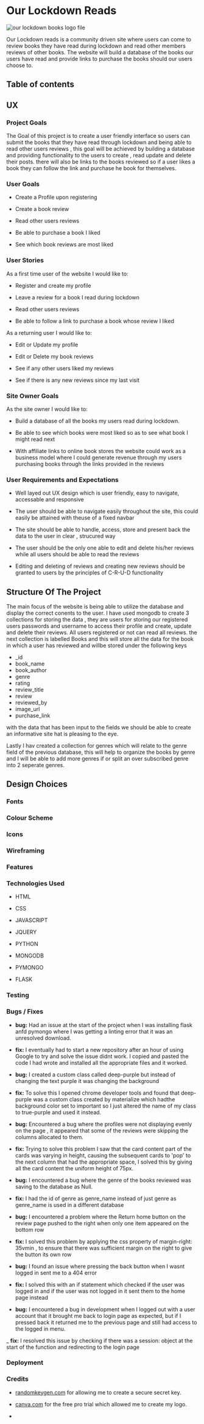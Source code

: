 # Our Lockdown Reads

![our lockdown books logo file](static/images/our-lockdown-reads-logo.png)

Our Lockdown reads is a community driven site where users can come to 
review books they have read during lockdown and read other members reviews of other books.
The website will build a database of the books our users have read and provide links to purchase 
the books should our users choose to.


## Table of contents

## UX 

### Project Goals

The Goal of this project is to create a user friendly interface so users can submit the books that 
they have read through lockdown and being able to read other users reviews , this goal will be achieved by 
building a database and providing functionality to the users to create , read update and delete their posts.
there will also be links to the books reviewed so if a user likes a book they can follow the link and 
purchase he book for themselves.

### User Goals 

- Create a Profile upon registering

- Create a book review

- Read other users reviews

- Be able to purchase a book I liked 

-  See which book reviews are most liked 

### User Stories

As a first time user of the website I would like to:

- Register and create my profile

- Leave a review for a book I read during lockdown

- Read other users reviews

- Be able to follow a link to purchase a book whose review I liked

As a returning user I would like to:

- Edit or Update my profile

- Edit or Delete my book reviews

- See if any other users liked my reviews

- See if there is any new reviews since my last visit 

### Site Owner Goals 

As the site owner I would like to: 

- Build a database of all the books my users read during lockdown.

- Be able to see which books were most liked so as to see what book I might read next

- With affiliate links to online book stores the website could work as a business model where 
I could generate revenue through my users purchasing books through the links provided in the reviews

### User Requirements and Expectations

- Well layed out UX design which is user friendly, easy to navigate,
accessable and responsive

- The user should be able to navigate easily throughout the site, this could easily be attained with theuse of a fixed navbar

- The site should be able to handle, access, store and present back the data to the user 
in clear , strucured way

- The user should be the only one able to edit and delete his/her reviews while all users should be able to read the reviews

- Editing and deleting of reviews and creating new reviews should be granted to users by the principles of C-R-U-D functionality

## Structure Of The Project

The main focus of the website is being able to utilize the database and display the correct conents to the user.
I have used mongodb to create 3 collections for storing the data , they are users for 
storing our registered users passwords and username to access their profile and create, update and delete their reviews. All users registered 
or not can read all reviews.
the next collection is labelled Books and this will store all the data
for the book in which a user has reviewed and willbe stored under the following keys

- _id
- book_name
- book_author
- genre 
- rating 
- review_title
- review
- reviewed_by
- image_url
- purchase_link

with the data that has been input to the fields we should be able to create 
an informative site hat is pleasing to the eye.

Lastly I hav created a collection for genres which will relate to the genre 
field of the previous database, this will help to organize the books by genre 
and I will be able to add more genres if or split an over subscribed genre into 
2 seperate genres.

## Design Choices 

### Fonts

### Colour Scheme

### Icons

### Wireframing

### Features

### Technologies Used

- HTML

- CSS

- JAVASCRIPT 

- JQUERY

- PYTHON 

- MONGODB

- PYMONGO 

- FLASK


### Testing

### Bugs / Fixes

- __bug:__ Had an issue at the start of the project when I was installing flask anfd pymongo where I was getting 
a linting error that it was an unresolved download.

- __fix:__ I eventually had to start a new repository after an hour of using Google to try and solve the issue didnt work. 
 I copied and pasted the code I had wrote and installed all the appropriate files and it worked.

- __bug:__ I created a custom class called deep-purple but instead of changing the text purple it was changing the background

- __fix:__ To solve this I opened chrome developer tools and found that deep-purple was a custom class created by materialize which hadthe background color set to important so I just altered
the name of my class to true-purple and used it instead.

- __bug:__ Encountered a bug where the profiles were not displaying evenly on the page , it appeared that some of the reviews were skipping the 
columns allocated to them.

- __fix:__ Trying to solve this problem I saw that the card content part of the cards was varying in height, causing the subsequent cards to 'pop' to
the next column that had the appropriate space, I solved this by giving all the card content the uniform height of 75px.

- __bug:__ I encountered a bug where the genre of the books reviewed was saving to the database as Null.

- __fix:__ I had the id of genre as genre_name instead of just genre as genre_name is used in a different database

- __bug:__ I encountered a problem where the Return home button on the review page pushed to the right when only one item appeared on the bottom row

- __fix:__ I solved this problem by applying the css property of margin-right: 35vmin , to ensure that there was sufficient margin on the right to give the button its own row

- __bug:__ I found an issue where pressing the back button when I wasnt logged in sent me to a 404 error

- __fix:__ I solved this with an if statement which checked if the user was logged in and if the user was not logged in it sent them to the home page instead

- __bug:__ I encountered a bug in development when I logged out with a user account that it brought me back to login page as expected,
but if I pressed back it returned me to the previous page and still had access to the logged in menu.

_ __fix:__ I resolved this issue by checking if there was a session: object at the start of the function and redirecting to the login page

### Deployment

### Credits

- [randomkeygen.com](https://randomkeygen.com/) for allowing me to create a secure secret key.

- [canva.com](https://www.canva.com/) for the free pro trial which allowed me to create my logo.

- 